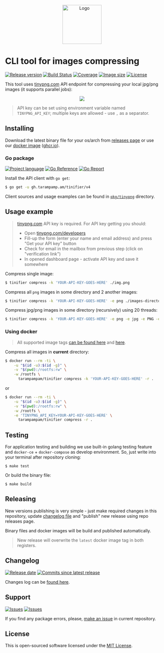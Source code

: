 <p align="center">
  <img src="https://tinypng.com/images/apng/panda-waving.png" alt="Logo" width="128" />
</p>

# CLI tool for images compressing

[![Release version][badge_release_version]][link_gopkg]
[![Build Status][badge_build]][link_actions]
[![Coverage][badge_coverage]][link_coverage]
[![Image size][badge_size_latest]][link_docker_hub]
[![License][badge_license]][link_license]

This tool uses [tinypng.com][tinypng.com] API endpoint for compressing your local jpg/png images (it supports parallel jobs):

<p align="center">
  <img src="https://user-images.githubusercontent.com/7326800/200132039-7a4fed2f-d2dc-4a71-a67d-27dadaaef8b4.gif">
</p>

> API key can be set using environment variable named `TINYPNG_API_KEY`; multiple keys are allowed - use `,` as a separator.

## Installing

Download the latest binary file for your os/arch from [releases page][link_releases] or use our [docker image][link_docker_hub] ([ghcr.io][link_ghcr]).

### Go package

[![Project language][badge_language]][link_golang]
[![Go Reference][badge_go_reference]][link_gopkg]
[![Go Report][badge_goreport]][link_goreport]

Install the API client with `go get`:

```bash
$ go get -u gh.tarampamp.am/tinifier/v4
```

Client sources and usage examples can be found in [`pkg/tinypng`](pkg/tinypng) directory.

## Usage example

> [tinypng.com][tinypng.com] API key is required. For API key getting you should:
> - Open [tinypng.com/developers](https://tinypng.com/developers)
> - Fill-up the form (enter your name and email address) and press "Get your API key" button
> - Check for email in the mailbox from previous step (click on "verification link")
> - In opened dashboard page - activate API key and save it somewhere

Compress single image:

```bash
$ tinifier compress -k 'YOUR-API-KEY-GOES-HERE' ./img.png
```

Compress all `png` images in some directory and 2 another images:

```bash
$ tinifier compress -k 'YOUR-API-KEY-GOES-HERE' -e png ./images-directory ./img-1.png ./img-2.png
```

Compress jpg/png images in some directory (recursively) using 20 threads:

```bash
$ tinifier compress -k 'YOUR-API-KEY-GOES-HERE' -e png -e jpg -e PNG -e JPG -t 20 -r ./some-dir
```

### Using docker

> All supported image tags [can be found here][link_docker_hub] and [here][link_ghcr].

Compress all images in **current** directory:

```bash
$ docker run --rm -ti \
    -u "$(id -u):$(id -g)" \
    -v "$(pwd):/rootfs:rw" \
    -w /rootfs \
      tarampampam/tinifier compress -k 'YOUR-API-KEY-GOES-HERE' -r .
```

or

```bash
$ docker run --rm -ti \
    -u "$(id -u):$(id -g)" \
    -v "$(pwd):/rootfs:rw" \
    -w /rootfs \
    -e 'TINYPNG_API_KEY=YOUR-API-KEY-GOES-HERE' \
      tarampampam/tinifier compress -r .
```

## Testing

For application testing and building we use built-in golang testing feature and `docker-ce` + `docker-compose` as develop environment. So, just write into your terminal after repository cloning:

```shell
$ make test
```

Or build the binary file:

```shell
$ make build
```

## Releasing

New versions publishing is very simple - just make required changes in this repository, update [changelog file](CHANGELOG.md) and "publish" new release using repo releases page.

Binary files and docker images will be build and published automatically.

> New release will overwrite the `latest` docker image tag in both registers.

## Changelog

[![Release date][badge_release_date]][link_releases]
[![Commits since latest release][badge_commits_since_release]][link_commits]

Changes log can be [found here][link_changes_log].

## Support

[![Issues][badge_issues]][link_issues]
[![Issues][badge_pulls]][link_pulls]

If you find any package errors, please, [make an issue][link_create_issue] in current repository.

## License

This is open-sourced software licensed under the [MIT License][link_license].

[badge_build]:https://img.shields.io/github/actions/workflow/status/tarampampam/tinifier/tests.yml?branch=master
[badge_coverage]:https://img.shields.io/codecov/c/github/tarampampam/tinifier/master.svg?maxAge=30
[badge_goreport]:https://goreportcard.com/badge/github.com/tarampampam/tinifier
[badge_size_latest]:https://img.shields.io/docker/image-size/tarampampam/tinifier/latest?maxAge=30
[badge_release_version]:https://img.shields.io/github/release/tarampampam/tinifier.svg?maxAge=30
[badge_language]:https://img.shields.io/github/go-mod/go-version/tarampampam/tinifier?longCache=true
[badge_license]:https://img.shields.io/github/license/tarampampam/tinifier.svg?longCache=true
[badge_release_date]:https://img.shields.io/github/release-date/tarampampam/tinifier.svg?maxAge=180
[badge_commits_since_release]:https://img.shields.io/github/commits-since/tarampampam/tinifier/latest.svg?maxAge=45
[badge_issues]:https://img.shields.io/github/issues/tarampampam/tinifier.svg?maxAge=45
[badge_pulls]:https://img.shields.io/github/issues-pr/tarampampam/tinifier.svg?maxAge=45
[badge_go_reference]:https://img.shields.io/static/v1?label=go&message=reference&color=007d9c

[link_golang]:https://golang.org/
[link_goreport]:https://goreportcard.com/report/github.com/tarampampam/tinifier
[link_coverage]:https://codecov.io/gh/tarampampam/tinifier
[link_gopkg]:https://pkg.go.dev/gh.tarampamp.am/tinifier/v4
[link_actions]:https://github.com/tarampampam/tinifier/actions
[link_docker_hub]:https://hub.docker.com/r/tarampampam/tinifier/
[link_ghcr]:https://github.com/users/tarampampam/packages/container/package/tinifier
[link_license]:https://github.com/tarampampam/tinifier/blob/master/LICENSE
[link_releases]:https://github.com/tarampampam/tinifier/releases
[link_commits]:https://github.com/tarampampam/tinifier/commits
[link_changes_log]:https://github.com/tarampampam/tinifier/blob/master/CHANGELOG.md
[link_issues]:https://github.com/tarampampam/tinifier/issues
[link_create_issue]:https://github.com/tarampampam/tinifier/issues/new/choose
[link_pulls]:https://github.com/tarampampam/tinifier/pulls

[tinypng.com]:https://tinypng.com/

